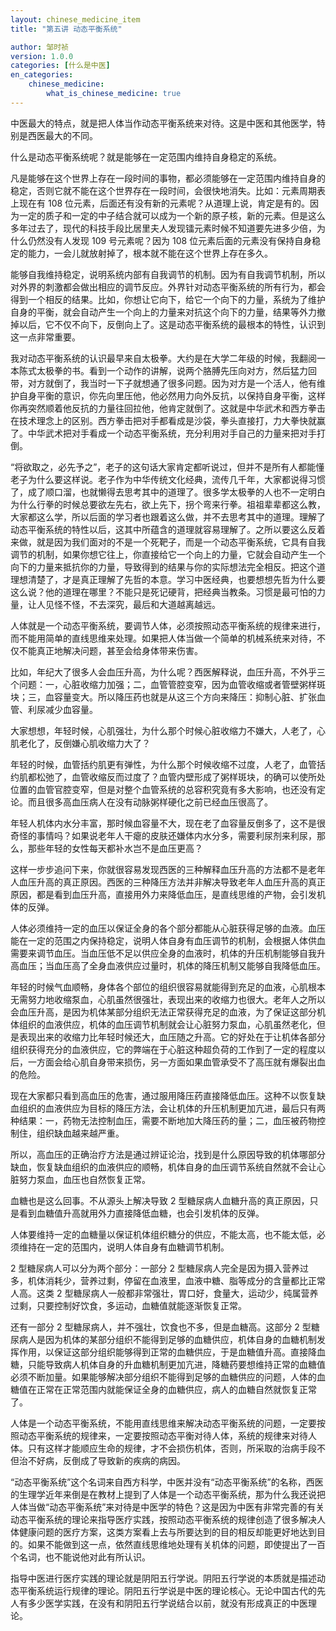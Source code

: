 ```yaml
---
layout: chinese_medicine_item
title: "第五讲 动态平衡系统"

author: 邹时祯
version: 1.0.0
categories: [什么是中医]
en_categories:
    chinese_medicine:
        what_is_chinese_medicine: true
---
```



<p>中医最大的特点，就是把人体当作动态平衡系统来对待。这是中医和其他医学，特别是西医最大的不同。</p>
<p>什么是动态平衡系统呢？就是能够在一定范围内维持自身稳定的系统。</p>
<p>凡是能够在这个世界上存在一段时间的事物，都必须能够在一定范围内维持自身的稳定，否则它就不能在这个世界存在一段时间，会很快地消失。比如：元素周期表上现在有 108 位元素，后面还有没有新的元素呢？从道理上说，肯定是有的。因为一定的质子和一定的中子结合就可以成为一个新的原子核，新的元素。但是这么多年过去了，现代的科技手段比居里夫人发现镭元素时候不知道要先进多少倍，为什么仍然没有人发现 109 号元素呢？因为 108 位元素后面的元素没有保持自身稳定的能力，一会儿就放射掉了，根本就不能在这个世界上存在多久。</p>
<p>能够自我维持稳定，说明系统内部有自我调节的机制。因为有自我调节机制，所以对外界的刺激都会做出相应的调节反应。外界针对动态平衡系统的所有行为，都会得到一个相反的结果。比如，你想让它向下，给它一个向下的力量，系统为了维护自身的平衡，就会自动产生一个向上的力量来对抗这个向下的力量，结果等外力撤掉以后，它不仅不向下，反倒向上了。这是动态平衡系统的最根本的特性，认识到这一点非常重要。</p>
<p>我对动态平衡系统的认识最早来自太极拳。大约是在大学二年级的时候，我翻阅一本陈式太极拳的书。看到一个动作的讲解，说两个胳膊先压向对方，然后猛力回带，对方就倒了，我当时一下子就想通了很多问题。因为对方是一个活人，他有维护自身平衡的意识，你先向里压他，他必然用力向外反抗，以保持自身平衡，这样你再突然顺着他反抗的力量往回拉他，他肯定就倒了。这就是中华武术和西方拳击在技术理念上的区别。西方拳击把对手都看成是沙袋，拳头直接打，力大拳快就赢了。中华武术把对手看成一个动态平衡系统，充分利用对手自己的力量来把对手打倒。</p>
<p>“将欲取之，必先予之”，老子的这句话大家肯定都听说过，但并不是所有人都能懂老子为什么要这样说。老子作为中华传统文化经典，流传几千年，大家都说得习惯了，成了顺口溜，也就懒得去思考其中的道理了。很多学太极拳的人也不一定明白为什么行拳的时候总要欲左先右，欲上先下，拐个弯来行拳。祖祖辈辈都这么教，大家都这么学，所以后面的学习者也跟着这么做，并不去思考其中的道理。理解了动态平衡系统的特性以后，这其中所蕴含的道理就容易理解了。之所以要这么反着来做，就是因为我们面对的不是一个死靶子，而是一个动态平衡系统，它具有自我调节的机制，如果你想它往上，你直接给它一个向上的力量，它就会自动产生一个向下的力量来抵抗你的力量，导致得到的结果与你的实际想法完全相反。把这个道理想清楚了，才是真正理解了先哲的本意。学习中医经典，也要想想先哲为什么要这么说？他的道理在哪里？不能只是死记硬背，把经典当教条。习惯是最可怕的力量，让人见怪不怪，不去深究，最后和大道越离越远。</p>
<p>人体就是一个动态平衡系统，要调节人体，必须按照动态平衡系统的规律来进行，而不能用简单的直线思维来处理。如果把人体当做一个简单的机械系统来对待，不仅不能真正地解决问题，甚至会给身体带来伤害。</p>
<p>比如，年纪大了很多人会血压升高，为什么呢？西医解释说，血压升高，不外乎三个问题：一，心脏收缩力加强；二，血管管腔变窄，因为血管收缩或者管壁粥样斑块；三，血容量变大。所以降压药也就是从这三个方向来降压：抑制心脏、扩张血管、利尿减少血容量。</p>
<p>大家想想，年轻时候，心肌强壮，为什么那个时候心脏收缩力不嫌大，人老了，心肌老化了，反倒嫌心肌收缩力大了？</p>
<p>年轻的时候，血管括约肌更有弹性，为什么那个时候收缩不过度，人老了，血管括约肌都松弛了，血管收缩反而过度了？血管内壁形成了粥样斑块，的确可以使所处位置的血管官腔变窄，但是对整个血管系统的总容积究竟有多大影响，也还没有定论。而且很多高血压病人在没有动脉粥样硬化之前已经血压很高了。</p>
<p>年轻人机体内水分丰富，那时候血容量不大，现在老了血容量反倒多了，这不是很奇怪的事情吗？如果说老年人干瘪的皮肤还嫌体内水分多，需要利尿剂来利尿，那么，那些年轻的女性每天都补水岂不是血压更高？</p>
<p>这样一步步追问下来，你就很容易发现西医的三种解释血压升高的方法都不是老年人血压升高的真正原因。西医的三种降压方法并非解决导致老年人血压升高的真正原因，都是看到血压升高，直接用外力来降低血压，是直线思维的产物，会引发机体的反弹。</p>
<p>人体必须维持一定的血压以保证全身的各个部分都能从心脏获得足够的血液。血压能在一定的范围之内保持稳定，说明人体自身有血压调节的机制，会根据人体供血需要来调节血压。当血压低不足以供应全身的血液时，机体的升压机制能够自我升高血压；当血压高了全身血液供应过量时，机体的降压机制又能够自我降低血压。</p>
<p>年轻的时候气血顺畅，身体各个部位的组织很容易就能得到充足的血液，心肌根本无需努力地收缩泵血，心肌虽然很强壮，表现出来的收缩力也很大。老年人之所以会血压升高，是因为机体某部分组织无法正常获得充足的血液，为了保证这部分机体组织的血液供应，机体的血压调节机制就会让心脏努力泵血，心肌虽然老化，但是表现出来的收缩力比年轻时候还大，血压随之升高。它的好处在于让机体各部分组织获得充分的血液供应，它的弊端在于心脏这种超负荷的工作到了一定的程度以后，一方面会给心肌自身带来损伤，另一方面如果血管承受不了高压就有爆裂出血的危险。</p>
<p>现在大家都只看到高血压的危害，通过服用降压药直接降低血压。这种不以恢复缺血组织的血液供应为目标的降压方法，会让机体的升压机制更加亢进，最后只有两种结果：一，药物无法控制血压，需要不断地加大降压药的量；二，血压被药物控制住，组织缺血越来越严重。</p>
<p>所以，高血压的正确治疗方法是通过辨证论治，找到是什么原因导致的机体哪部分缺血，恢复缺血组织的血液供应的顺畅，机体自身的血压调节系统自然就不会让心脏努力泵血，血压也自然恢复正常。</p>
<p>血糖也是这么回事。不从源头上解决导致 2 型糖尿病人血糖升高的真正原因，只是看到血糖值升高就用外力直接降低血糖，也会引发机体的反弹。</p>
<p>人体要维持一定的血糖量以保证机体组织糖分的供应，不能太高，也不能太低，必须维持在一定的范围内，说明人体自身有血糖调节机制。</p>
<p>2 型糖尿病人可以分为两个部分：一部分 2 型糖尿病人完全是因为摄入营养过多，机体消耗少，营养过剩，停留在血液里，血液中糖、脂等成分的含量都比正常人高。这类 2 型糖尿病人一般都非常强壮，胃口好，食量大，运动少，纯属营养过剩，只要控制好饮食，多运动，血糖值就能逐渐恢复正常。</p>
<p>还有一部分 2 型糖尿病人，并不强壮，饮食也不多，但是血糖高。这部分 2 型糖尿病人是因为机体的某部分组织不能得到足够的血糖供应，机体自身的血糖机制发挥作用，以保证这部分组织能够得到正常的血糖供应，于是血糖值升高。直接降血糖，只能导致病人机体自身的升血糖机制更加亢进，降糖药要想维持正常的血糖值必须不断加量。如果能够解决部分组织不能得到足够的血糖供应的问题，人体的血糖值在正常在正常范围内就能保证全身的血糖供应，病人的血糖自然就恢复正常了。</p>
<p>人体是一个动态平衡系统，不能用直线思维来解决动态平衡系统的问题，一定要按照动态平衡系统的规律来，一定要按照动态平衡对待人体，系统的规律来对待人体。只有这样才能顺应生命的规律，才不会损伤机体，否则，所采取的治病手段不但治不好病，反倒成了导致新的疾病的病因。</p>
<p>“动态平衡系统”这个名词来自西方科学，中医并没有“动态平衡系统”的名称，西医的生理学近年来倒是在教材上提到了人体是一个动态平衡系统，那为什么我还说把人体当做“动态平衡系统”来对待是中医学的特色？这是因为中医有非常完善的有关动态平衡系统的理论来指导医疗实践，按照动态平衡系统的规律创造了很多解决人体健康问题的医疗方案，这类方案看上去与所要达到的目的相反却能更好地达到目的。如果不能做到这一点，依然直线思维地处理有关机体的问题，即使提出了一百个名词，也不能说他对此有所认识。</p>
<p>指导中医进行医疗实践的理论就是阴阳五行学说。阴阳五行学说的本质就是描述动态平衡系统运行规律的理论。阴阳五行学说是中医的理论核心。无论中国古代的先人有多少医学实践，在没有和阴阳五行学说结合以前，就没有形成真正的中医理论。</p>
